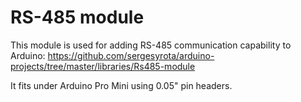 # RS-485 module

This module is used for adding RS-485 communication capability to Arduino: https://github.com/sergesyrota/arduino-projects/tree/master/libraries/Rs485-module

It fits under Arduino Pro Mini using 0.05" pin headers.